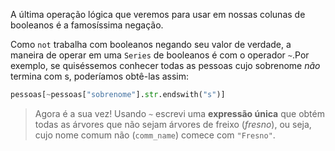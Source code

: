 A última operação lógica que veremos para usar em nossas colunas de booleanos é a famosíssima negação.

Como `not` trabalha com booleanos negando seu valor de verdade, a maneira de operar em uma `Series` de booleanos é com o operador `~`.Por exemplo, se quiséssemos conhecer todas as pessoas cujo sobrenome *não* termina com s, poderíamos obtê-las assim:

```python
pessoas[~pessoas["sobrenome"].str.endswith("s")]
```


> Agora é a sua vez! Usando `~` escrevi uma **expressão única** que obtém todas as árvores que não sejam árvores de freixo (_fresno_), ou seja, cujo nome comum não  (`comm_name`) comece com `"Fresno"`.
